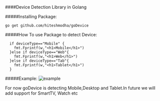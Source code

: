 ####Device Detection Library in Golang

#####Installing Package:
```
go get github.com/hiteshmodha/goDevice
```

#####How To use Package to detect Device:
```
  if deviceType=="Mobile" {
    fmt.Fprintf(w,"<h1>Mobile</h1>")
  }else if deviceType=="Web"{
    fmt.Fprintf(w,"<h1>Web</h1>")
  }else if deviceType=="Tab"{
    fmt.Fprintf(w,"<h1>Tablet</h1>")
  }
  ```

#####Example:
![example](/raw/master/vd.gif)

For now goDevice is detecting Mobile,Desktop and Tablet.In future we will add support for SmartTV, Watch etc
